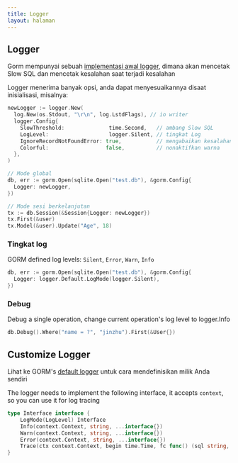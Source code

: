 ```yaml
---
title: Logger
layout: halaman
---
```


## Logger

Gorm mempunyai sebuah [implementasi awal logger](https://github.com/go-gorm/gorm/blob/master/logger/logger.go), dimana akan mencetak Slow SQL dan mencetak kesalahan saat terjadi kesalahan

Logger menerima banyak opsi, anda dapat menyesuaikannya disaat inisialisasi, misalnya:

```go
newLogger := logger.New(
  log.New(os.Stdout, "\r\n", log.LstdFlags), // io writer
  logger.Config{
    SlowThreshold:              time.Second,   // ambang Slow SQL
    LogLevel:                   logger.Silent, // tingkat Log
    IgnoreRecordNotFoundError: true,           // mengabaikan kesalahan ErrRecordNotFound  untuk logger
    Colorful:                  false,          // nonaktifkan warna
  },
)

// Mode global
db, err := gorm.Open(sqlite.Open("test.db"), &gorm.Config{
  Logger: newLogger,
})

// Mode sesi berkelanjutan
tx := db.Session(&Session{Logger: newLogger})
tx.First(&user)
tx.Model(&user).Update("Age", 18)
```

### Tingkat log

GORM defined log levels: `Silent`, `Error`, `Warn`, `Info`

```go
db, err := gorm.Open(sqlite.Open("test.db"), &gorm.Config{
  Logger: logger.Default.LogMode(logger.Silent),
})
```

### Debug

Debug a single operation, change current operation's log level to logger.Info

```go
db.Debug().Where("name = ?", "jinzhu").First(&User{})
```

## Customize Logger

Lihat ke GORM's [default logger](https://github.com/go-gorm/gorm/blob/master/logger/logger.go) untuk cara mendefinisikan milik Anda sendiri

The logger needs to implement the following interface, it accepts `context`, so you can use it for log tracing

```go
type Interface interface {
    LogMode(LogLevel) Interface
    Info(context.Context, string, ...interface{})
    Warn(context.Context, string, ...interface{})
    Error(context.Context, string, ...interface{})
    Trace(ctx context.Context, begin time.Time, fc func() (sql string, rowsAffected int64), err error)
}
```
